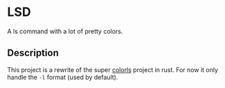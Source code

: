 # LSD

A ls command with a lot of pretty colors.

## Description

This project is a rewrite of the super [colorls](https://github.com/athityakumar/colorls)
project in rust. For now it only handle the `-l` format (used by default).

